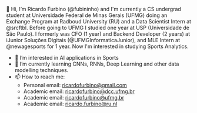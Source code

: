 👋 Hi, I’m Ricardo Furbino (@fubininho) and I'm currently a CS undergrad student at Universidade Federal de Minas Gerais (UFMG) doing an Exchange Program at Radboud University (RU) and a Data Scientist Intern at @srcftbl. Before going to UFMG I studied one year at USP (Universidade de São Paulo). I formerly was CFO (1 year) and Backend Developer (2 years) at iJunior Soluções Digitais (@UFMGInformaticaJunior), and MLE Intern at @newagesports for 1 year. Now I'm interested in studying Sports Analytics.


- 👀 I’m interested in AI applications in Sports
- 🌱 I’m currently learning CNNs, RNNs, Deep Learning and other data modelling techniques. 
- 📫 How to reach me:
   - Personal email: ricardofurbino@gmail.com
   - Academic email: ricardofurbino@dcc.ufmg.br
   - Academic email: ricardofurbino@ufmg.br
   - Academic email: ricardo.furbino@ru.nl

<!---
fubininho/fubininho is a ✨ special ✨ repository because its `README.md` (this file) appears on your GitHub profile.
You can click the Preview link to take a look at your changes.
--->
